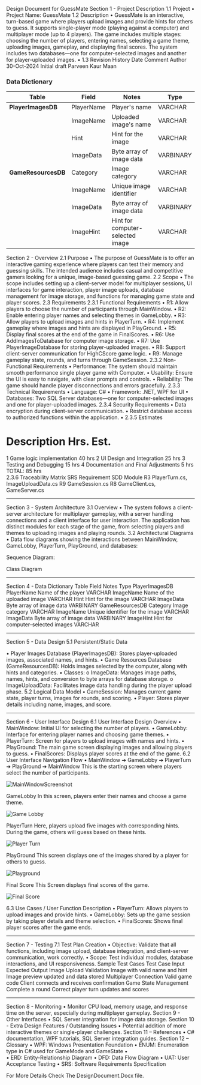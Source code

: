 Design Document for GuessMate
Section 1 - Project Description
1.1 Project
•	Project Name: GuessMate
1.2 Description
•	GuessMate is an interactive, turn-based game where players upload images and provide hints for others to guess. It supports single-player mode (playing against a computer) and multiplayer mode (up to 4 players). The game includes multiple stages: choosing the number of players, entering names, selecting a game theme, uploading images, gameplay, and displaying final scores. The system includes two databases—one for computer-selected images and another for player-uploaded images.
•	1.3 Revision History
Date	Comment	Author
30-Oct-2024	Initial draft	Parveen Kaur Maan

### **Data Dictionary**

| **Table**         | **Field**      | **Notes**                         | **Type**     |
|-------------------|----------------|-----------------------------------|--------------|
| **PlayerImagesDB** | PlayerName     | Player's name                     | VARCHAR      |
|                   | ImageName      | Uploaded image's name             | VARCHAR      |
|                   | Hint           | Hint for the image                | VARCHAR      |
|                   | ImageData      | Byte array of image data          | VARBINARY    |
| **GameResourcesDB**| Category       | Image category                    | VARCHAR      |
|                   | ImageName      | Unique image identifier           | VARCHAR      |
|                   | ImageData      | Byte array of image data          | VARBINARY    |
|                   | ImageHint      | Hint for computer-selected image  | VARCHAR      |


Section 2 - Overview
2.1 Purpose
•	The purpose of GuessMate is to offer an interactive gaming experience where players can test their memory and guessing skills. The intended audience includes casual and competitive gamers looking for a unique, image-based guessing game.
2.2 Scope
•	The scope includes setting up a client-server model for multiplayer sessions, UI interfaces for game interaction, player image uploads, database management for image storage, and functions for managing game state and player scores.
2.3 Requirements
2.3.1 Functional Requirements
•	R1: Allow players to choose the number of participants through MainWindow.
•	R2: Enable entering player names and selecting themes in GameLobby.
•	R3: Allow players to upload images and hints in PlayerTurn.
•	R4: Implement gameplay where images and hints are displayed in PlayGround.
•	R5: Display final scores at the end of the game in FinalScores.
•	R6: Use AddImagesToDatabase for computer image storage.
•	R7: Use PlayerImageDatabase for storing player-uploaded images.
•	R8: Support client-server communication for HighCScore game logic.
•	R9: Manage gameplay state, rounds, and turns through GameSession.
2.3.2 Non-Functional Requirements
•	Performance: The system should maintain smooth performance single player game with Computer.
•	Usability: Ensure the UI is easy to navigate, with clear prompts and controls.
•	Reliability: The game should handle player disconnections and errors gracefully.
2.3.3 Technical Requirements
•	Language: C#
•	Framework: .NET, WPF for UI
•	Databases: Two SQL Server databases—one for computer-selected images and one for player-uploaded images.
2.3.4 Security Requirements
•	Data encryption during client-server communication.
•	Restrict database access to authorized functions within the application.
•	2.3.5 Estimates
#	Description	Hrs. Est.
1	Game logic implementation	40 hrs
2	UI Design and Integration	25 hrs
3	Testing and Debugging	15 hrs
4	Documentation and Final Adjustments	5 hrs
TOTAL:	85 hrs	
2.3.6 Traceability Matrix
SRS Requirement	SDD Module
R3	PlayerTurn.cs, ImageUploadData.cs
R9	GameSession.cs
R8	GameClient.cs, GameServer.cs
________________________________________
Section 3 - System Architecture
3.1 Overview
•	The system follows a client-server architecture for multiplayer gameplay, with a server handling connections and a client interface for user interaction. The application has distinct modules for each stage of the game, from selecting players and themes to uploading images and playing rounds.
3.2 Architectural Diagrams
•	Data flow diagrams showing the interactions between MainWindow, GameLobby, PlayerTurn, PlayGround, and databases:

 
Sequence Diagram:
 
Class Diagram
 
________________________________________
Section 4 - Data Dictionary
Table	Field	Notes	Type
PlayerImagesDB	PlayerName	Name of the player	VARCHAR
	ImageName	Name of the uploaded image	VARCHAR
	Hint	Hint for the image	VARCHAR
	ImageData	Byte array of image data	VARBINARY
GameResourcesDB	Category	Image category	VARCHAR
	ImageName	Unique identifier for the image	VARCHAR
	ImageData	Byte array of image data	VARBINARY
	ImageHint	Hint for computer-selected images	VARCHAR
________________________________________
Section 5 - Data Design
5.1 Persistent/Static Data
 
•	Player Images Database (PlayerImagesDB): Stores player-uploaded images, associated names, and hints.
•	Game Resources Database (GameResourcesDB): Holds images selected by the computer, along with hints and categories.
•	Classes:
o	ImageData: Manages image paths, names, hints, and conversion to byte arrays for database storage.
o	ImageUploadData: Facilitates image data handling during the player upload phase.
5.2 Logical Data Model
•	GameSession: Manages current game state, player turns, images for rounds, and scoring.
•	Player: Stores player details including name, images, and score.
________________________________________
Section 6 - User Interface Design
6.1 User Interface Design Overview
•	MainWindow: Initial UI for selecting the number of players.
•	GameLobby: Interface for entering player names and choosing game themes.
•	PlayerTurn: Screen for players to upload images with names and hints.
•	PlayGround: The main game screen displaying images and allowing players to guess.
•	FinalScores: Displays player scores at the end of the game.
6.2 User Interface Navigation Flow
•	MainWindow ➔ GameLobby ➔ PlayerTurn ➔ PlayGround ➔ 
MainWindow
This is the starting screen where players select the number of participants.


 ![MainWindowScreenshot](GuessMate/Pictures/Main.png)

GameLobby
In this screen, players enter their names and choose a game theme.


  ![Game Lobby](GuessMate/Pictures/Lobby.png)
  

PlayerTurn
Here, players upload five images with corresponding hints. During the game, others will guess based on these hints.



   ![Player Turn](GuessMate/Pictures/ImageUpload.png)


PlayGround
This screen displays one of the images shared by a player for others to guess.



   ![Playground](GuessMate/Pictures/Playground.png)

Final Score
This Screen displays final scores of the game.


![Final Score](GuessMate/Pictures/Final.png)

 


6.3 Use Cases / User Function Description
•	PlayerTurn: Allows players to upload images and provide hints.
•	GameLobby: Sets up the game session by taking player details and theme selection.
•	FinalScores: Shows final player scores after the game ends.
________________________________________
Section 7 - Testing
7.1 Test Plan Creation
•	Objective: Validate that all functions, including image upload, database integration, and client-server communication, work correctly.
•	Scope: Test individual modules, database interactions, and UI responsiveness.
Sample Test Cases
Test Case	Input	Expected Output
Image Upload Validation	Image with valid name and hint	Image preview updated and data stored
Multiplayer Connection	Valid game code	Client connects and receives confirmation
Game State Management	Complete a round	Correct player turn updates and scores
________________________________________
Section 8 - Monitoring
•	Monitor CPU load, memory usage, and response time on the server, especially during multiplayer gameplay.
Section 9 - Other Interfaces
•	SQL Server integration for image data storage.
Section 10 - Extra Design Features / Outstanding Issues
•	Potential addition of more interactive themes or single-player challenges.
Section 11 – References
•	C# documentation, WPF tutorials, SQL Server integration guides.
Section 12 – Glossary
•	WPF: Windows Presentation Foundation
•	ENUM: Enumeration type in C# used for GameMode and GameState
•	
•	ERD: Entity-Relationship Diagram
•	DFD: Data Flow Diagram
•	UAT: User Acceptance Testing
•	SRS: Software Requirements Specification

For More Details Check The DesignDocument.Docx file.
